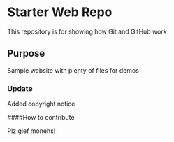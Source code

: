 # Starter Web Repo

This repository is for showing how Git and GitHub work

## Purpose

Sample website with plenty of files for demos


### Update

Added copyright notice

####How to contribute

Plz gief monehs!